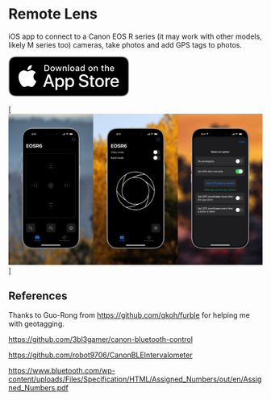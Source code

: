 # Remote Lens

iOS app to connect to a Canon EOS R series (it may work with other models, likely M series too) cameras, take photos and add GPS tags to photos.

[![download_on_app_store](Images/Download_on_the_App_Store.svg)](https://apps.apple.com/app/remote-lens/id6748348414)

[![screenshots](Images/Screenshots.png)]

## References
Thanks to Guo-Rong from https://github.com/gkoh/furble for helping me with geotagging.

https://github.com/3bl3gamer/canon-bluetooth-control

https://github.com/robot9706/CanonBLEIntervalometer

https://www.bluetooth.com/wp-content/uploads/Files/Specification/HTML/Assigned_Numbers/out/en/Assigned_Numbers.pdf
